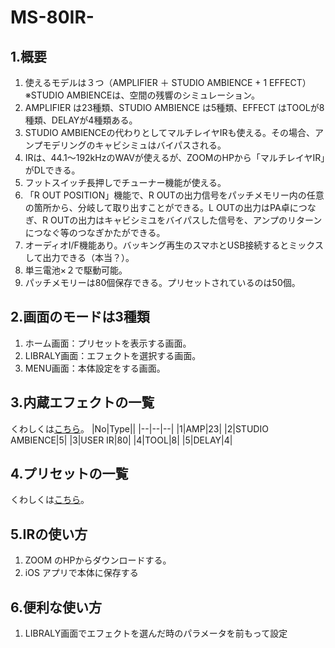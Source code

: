 # MS-80IR-
## 1.概要
1. 使えるモデルは３つ（AMPLIFIER ＋ STUDIO AMBIENCE + 1 EFFECT）※STUDIO AMBIENCEは、空間の残響のシミュレーション。
2. AMPLIFIER は23種類、STUDIO AMBIENCE は5種類、EFFECT はTOOLが8種類、DELAYが4種類ある。
3. STUDIO AMBIENCEの代わりとしてマルチレイヤIRも使える。その場合、アンプモデリングのキャビシミュはバイパスされる。
4. IRは、44.1～192kHzのWAVが使えるが、ZOOMのHPから「マルチレイヤIR」がDLできる。
5. フットスイッチ長押しでチューナー機能が使える。
6. 「R OUT POSITION」機能で、R OUTの出力信号をパッチメモリー内の任意の箇所から、分岐して取り出すことができる。L OUTの出力はPA卓につなぎ、R OUTの出力はキャビシミユをバイパスした信号を、アンプのリターンにつなぐ等のつなぎかたができる。
7. オーディオI/F機能あり。バッキング再生のスマホとUSB接続するとミックスして出力できる（本当？）。
8. 単三電池×２で駆動可能。
9. パッチメモリーは80個保存できる。プリセットされているのは50個。
  
## 2.画面のモードは3種類
1. ホーム画面：プリセットを表示する画面。
2. LIBRALY画面：エフェクトを選択する画面。
3. MENU画面：本体設定をする画面。
  
## 3.内蔵エフェクトの一覧
くわしくは[こちら](./FX-list.md)。
|No|Type||
|--|--|--|
|1|AMP|23|
|2|STUDIO AMBIENCE|5|
|3|USER IR|80|
|4|TOOL|8|
|5|DELAY|4|
  
## 4.プリセットの一覧
くわしくは[こちら](./Patchlist.md)。
  
## 5.IRの使い方
1. ZOOM のHPからダウンロードする。
2. iOS アプリで本体に保存する

  
## 6.便利な使い方
1. LIBRALY画面でエフェクトを選んだ時のパラメータを前もって設定
